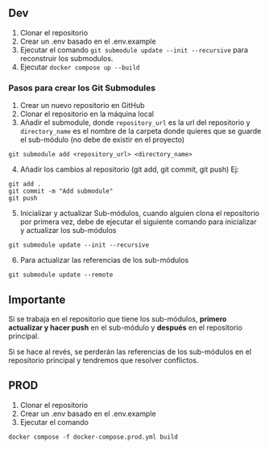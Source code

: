 ## Dev

1. Clonar el repositorio
2. Crear un .env basado en el .env.example
3. Ejecutar el comando `git submodule update --init --recursive` para reconstruir los submodulos.
4. Ejecutar `docker compose up --build`

### Pasos para crear los Git Submodules

1. Crear un nuevo repositorio en GitHub
2. Clonar el repositorio en la máquina local
3. Añadir el submodule, donde `repository_url` es la url del repositorio y `directory_name` es el nombre de la carpeta donde quieres que se guarde el sub-módulo (no debe de existir en el proyecto)
```
git submodule add <repository_url> <directory_name>
```
4. Añadir los cambios al repositorio (git add, git commit, git push)
Ej:
```
git add .
git commit -m "Add submodule"
git push
```
5. Inicializar y actualizar Sub-módulos, cuando alguien clona el repositorio por primera vez, debe de ejecutar el siguiente comando para inicializar y actualizar los sub-módulos
```
git submodule update --init --recursive
```
6. Para actualizar las referencias de los sub-módulos
```
git submodule update --remote
```

## Importante
Si se trabaja en el repositorio que tiene los sub-módulos, **primero actualizar y hacer push** en el sub-módulo y **después** en el repositorio principal.

Si se hace al revés, se perderán las referencias de los sub-módulos en el repositorio principal y tendremos que resolver conflictos.


## PROD

1. Clonar el repositorio
2. Crear un .env basado en el .env.example
3. Ejecutar el comando
```
docker compose -f docker-compose.prod.yml build
```
